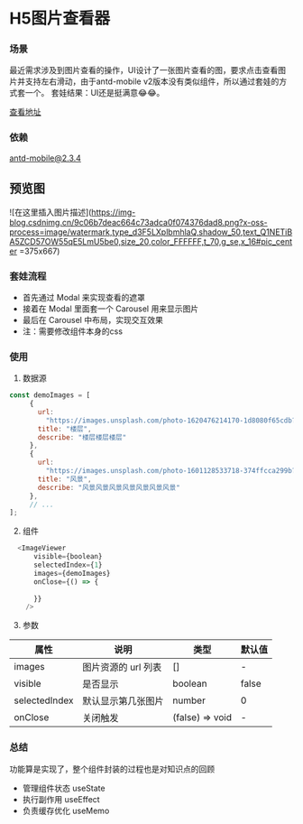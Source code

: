 # H5图片查看器
### 场景
最近需求涉及到图片查看的操作，UI设计了一张图片查看的图，要求点击查看图片并支持左右滑动，由于antd-mobile v2版本没有类似组件，所以通过套娃的方式套一个。
            套娃结果：UI还是挺满意😂😂。

[查看地址](https://www.csdn.net/)

### 依赖
antd-mobile@2.3.4
## 预览图
![在这里插入图片描述](https://img-blog.csdnimg.cn/9c06b7deac664c73adca0f074376dad8.png?x-oss-process=image/watermark,type_d3F5LXplbmhlaQ,shadow_50,text_Q1NETiBA5ZCD57OW55qE5LmU5be0,size_20,color_FFFFFF,t_70,g_se,x_16#pic_center =375x667)


### 套娃流程
 - 首先通过 Modal 来实现查看的遮罩 
 - 接着在 Modal 里面套一个 Carousel 用来显示图片
 - 最后在 Carousel 中布局，实现交互效果
 - 注：需要修改组件本身的css
	
### 使用
 1. 数据源
 ```javascript
const demoImages = [
	  {
	    url:
	      "https://images.unsplash.com/photo-1620476214170-1d8080f65cdb?ixid=MnwxMjA3fDB8MHxwaG90by1wYWdlfHx8fGVufDB8fHx8&ixlib=rb-1.2.1&auto=format&fit=crop&w=3150&q=80",
	    title: "楼层",
	    describe: "楼层楼层楼层"
	  },
	  {
	    url:
	      "https://images.unsplash.com/photo-1601128533718-374ffcca299b?ixid=MnwxMjA3fDB8MHxwaG90by1wYWdlfHx8fGVufDB8fHx8&ixlib=rb-1.2.1&auto=format&fit=crop&w=3128&q=80",
	    title: "风景",
	    describe: "风景风景风景风景风景风景风景"
	  },
      // ...
];
```

 2. 组件
  ```javascript
	<ImageViewer
        visible={boolean}
        selectedIndex={1}
        images={demoImages}
        onClose={() => {
         
        }}
      />
```




3. 参数
 
| 属性 | 说明 | 类型|默认值|
|--|--|--|--|
|  images|图片资源的 url 列表  |[]|-|
|  visible|是否显示  |boolean|false|
|  selectedIndex|默认显示第几张图片  |number|0|
|  onClose|关闭触发  |(false) => void|-|

### 总结
功能算是实现了，整个组件封装的过程也是对知识点的回顾
- 管理组件状态 useState
- 执行副作用 useEffect
- 负责缓存优化 useMemo











